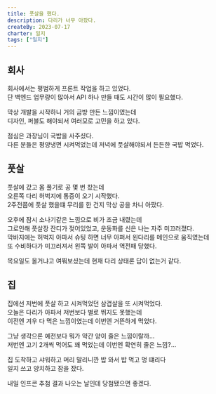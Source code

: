 ```yaml
---
title: 풋살을 했다.
description: 다리가 너무 아팠다.
createBy: 2023-07-17
charter: 일지
tags: ["일지"]
---
```


## 회사

회사에서는 평범하게 프론트 작업을 하고 있었다.               
단 백엔드 업무량이 많아서 API 하나 만들 때도 시간이 많이 필요했다.                 

막상 개발을 시작하니 거의 금방 만든 느낌이였는데         
디자인, 퍼블도 해야되서 여러모로 고민을 하고 있다.               

점심은 과장님이 국밥을 사주셨다.                           
다른 분들은 평양냉면 시켜먹었는데 저녁에 풋살해야되서 든든한 국밥 먹었다.        

## 풋살

풋살에 갔고 몸 풀기로 공 몇 번 찼는데              
오른쪽 다리 허벅지에 통증이 오기 시작했다.                
2주전쯤에 풋살 했을떄 무리를 한 건지 막상 공을 차니 아팠다.          

오후에 잠시 소나기같은 느낌으로 비가 조금 내렸는데            
그로인해 풋살장 잔디가 젖어있었고, 운동화를 신은 나는 자주 미끄러졌다.                
막바지에는 허벅지 아파서 슈팅 하면 너무 아퍼서 왼다리를 메인으로 움직였는데               
또 수비하다가 미끄러져서 왼쪽 발이 아파서 역전패 당했다.          

목요일도 올거냐고 여쭤보셨는데 현재 다리 상태론 답이 없는거 같다.      

## 집

집에선 저번에 풋살 하고 시켜먹었던 삼겹살을 또 시켜먹었다.               
오늘은 다리가 아파서 저번보다 별로 뛰지도 못했는데           
이전엔 겨우 다 먹은 느낌이였는데 이번엔 거뜬하게 먹었다.           

그냥 생각으론 예전보다 뭐가 약간 양이 줄은 느낌이랄까...        
저번엔 고기 2개씩 먹어도 꽤 먹었는데 이번엔 확연히 줄은 느낌?...          

집 도착하고 샤워하고 머리 말리니깐 밥 와서 밥 먹고 멍 떄리다           
일지 쓰고 양치하고 잠을 잤다.       

내일 인프콘 추첨 결과 나오는 날인데 당첨됐으면 좋겠다.
